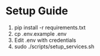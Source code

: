 # Setup Guide

1. pip install -r requirements.txt
2. cp .env.example .env
3. Edit .env with credentials
4. sudo ./scripts/setup_services.sh
